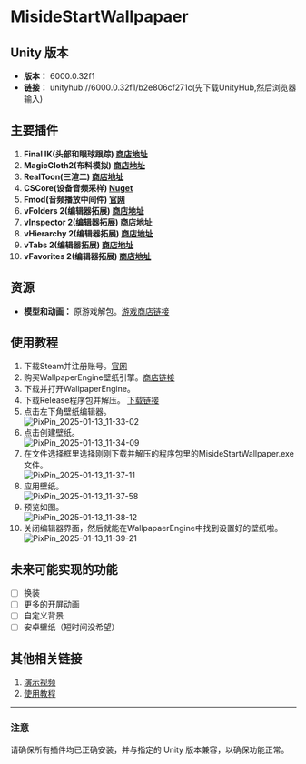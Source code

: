 # MisideStartWallpapaer

## Unity 版本
- **版本：** 6000.0.32f1  
- **链接：** unityhub://6000.0.32f1/b2e806cf271c(先下载UnityHub,然后浏览器输入)

## 主要插件
1. **Final IK(头部和眼球跟踪)  [商店地址](https://assetstore.unity.com/packages/tools/animation/final-ik-14290)**
2. **MagicCloth2(布料模拟)  [商店地址](https://assetstore.unity.com/packages/tools/physics/magica-cloth-2-242307)**
3. **RealToon(三渲二)  [商店地址](https://assetstore.unity.com/packages/vfx/shaders/realtoon-pro-anime-toon-shader-65518)**
4. **CSCore(设备音频采样)  [Nuget](https://www.nuget.org/packages/CSCode)**
5. **Fmod(音频播放中间件) [官网](https://www.fmod.com/)**
6. **vFolders 2(编辑器拓展) [商店地址](https://assetstore.unity.com/packages/tools/utilities/vfolders-2-255470)**
7. **vInspector 2(编辑器拓展) [商店地址](https://assetstore.unity.com/packages/tools/utilities/vinspector-2-252297)**
8. **vHierarchy 2(编辑器拓展) [商店地址](https://assetstore.unity.com/packages/tools/utilities/vhierarchy-2-251320)**
9. **vTabs 2(编辑器拓展) [商店地址](https://assetstore.unity.com/packages/tools/utilities/vtabs-2-253396)**
10. **vFavorites 2(编辑器拓展) [商店地址](https://assetstore.unity.com/packages/tools/utilities/vfavorites-2-263643)**

## 资源
- **模型和动画：** 原游戏解包。[游戏商店链接](https://store.steampowered.com/app/2527500/_MiSide/)

## 使用教程
1. 下载Steam并注册账号。[官网](https://store.steampowered.com/)
2. 购买WallpaperEngine壁纸引擎。[商店链接](https://store.steampowered.com/app/431960/Wallpaper_Engine/)
3. 下载并打开WallpaperEngine。
4. 下载Release程序包并解压。 [下载链接](https://github.com/TouMingQAQ/MisideStartWallpaper/releases/download/0.0.1/MisideStartWallpapaer.zip)
5. 点击左下角壁纸编辑器。 <br>![PixPin_2025-01-13_11-33-02](https://github.com/user-attachments/assets/5647d193-f797-4f00-99f3-e50e36d42dd5)
6. 点击创建壁纸。<br>![PixPin_2025-01-13_11-34-09](https://github.com/user-attachments/assets/cceca657-4196-416b-a0cb-2a200def1c67)
7. 在文件选择框里选择刚刚下载并解压的程序包里的MisideStartWallpaper.exe文件。<br>![PixPin_2025-01-13_11-37-11](https://github.com/user-attachments/assets/3f079cbc-5c80-4591-a0c1-26ebb0e82962)
8. 应用壁纸。<br>![PixPin_2025-01-13_11-37-58](https://github.com/user-attachments/assets/9e254048-0ef8-4dcc-b1e2-05cede487dee)
9. 预览如图。<br>![PixPin_2025-01-13_11-38-12](https://github.com/user-attachments/assets/4fcbdefa-d5b5-410d-a17d-e3a19e50c089)
10. 关闭编辑器界面，然后就能在WallpapaerEngine中找到设置好的壁纸啦。<br>![PixPin_2025-01-13_11-39-21](https://github.com/user-attachments/assets/bea5f994-9676-4678-a0e5-ef4c993f1e08)

## 未来可能实现的功能
- [ ] 换装
- [ ] 更多的开屏动画
- [ ] 自定义背景
- [ ] 安卓壁纸（短时间没希望）

## 其他相关链接
1. [演示视频](https://www.bilibili.com/video/BV1XZcNeaEsd/)
2. [使用教程]()
---

### 注意
请确保所有插件均已正确安装，并与指定的 Unity 版本兼容，以确保功能正常。
